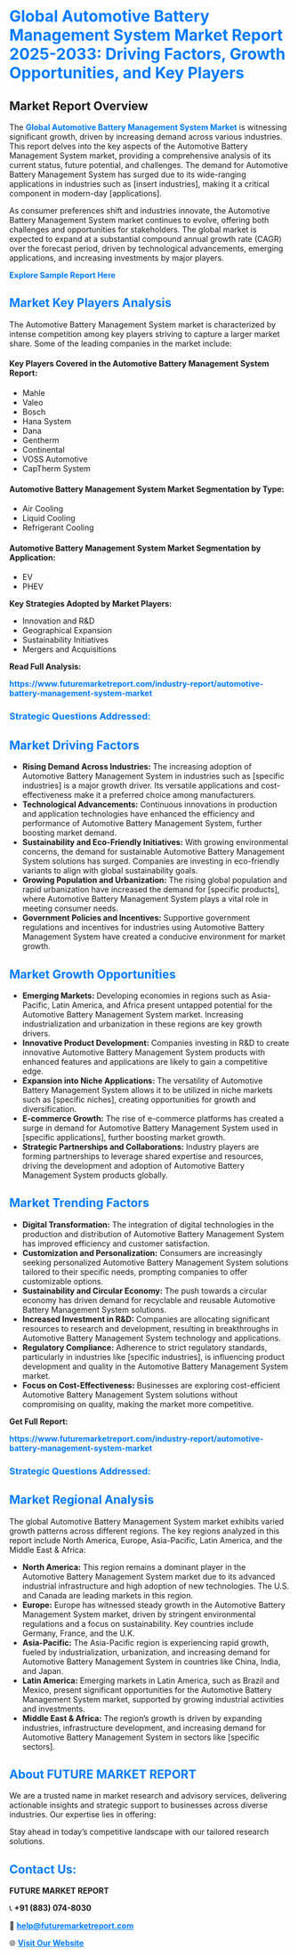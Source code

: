 <h1 style="color: #007BFF;">Global Automotive Battery Management System Market Report 2025-2033: Driving Factors, Growth Opportunities, and Key Players</h1>

<section id="overview">
<h2>Market Report Overview</h2>
<p>The <a href="https://www.futuremarketreport.com/industry-report/automotive-battery-management-system-market" style="color: #007BFF; text-decoration: none;"><strong>Global Automotive Battery Management System Market</strong></a> is witnessing significant growth, driven by increasing demand across various industries. This report delves into the key aspects of the Automotive Battery Management System market, providing a comprehensive analysis of its current status, future potential, and challenges. The demand for Automotive Battery Management System has surged due to its wide-ranging applications in industries such as [insert industries], making it a critical component in modern-day [applications].</p>
<p>As consumer preferences shift and industries innovate, the Automotive Battery Management System market continues to evolve, offering both challenges and opportunities for stakeholders. The global market is expected to expand at a substantial compound annual growth rate (CAGR) over the forecast period, driven by technological advancements, emerging applications, and increasing investments by major players.</p>
</section>

<section id="overview">
<p><a href="https://www.futuremarketreport.com/request-sample/reportId=41253" style="color: #007BFF; text-decoration: none;"><strong>Explore Sample Report Here</strong></a></p>
</section>

<section id="key-players">
<h2 style="color: #007BFF;">Market Key Players Analysis</h2>
<p>The Automotive Battery Management System market is characterized by intense competition among key players striving to capture a larger market share. Some of the leading companies in the market include:</p>
<h4>Key Players Covered in the Automotive Battery Management System Report:</h4>
<ul><li>Mahle</li><li>Valeo</li><li>Bosch</li><li>Hana System</li><li>Dana</li><li>Gentherm</li><li>Continental</li><li>VOSS Automotive</li><li>CapTherm System</li></ul>
<h4>Automotive Battery Management System Market Segmentation by Type:</h4>
<ul><li>Air Cooling</li><li>Liquid Cooling</li><li>Refrigerant Cooling</li></ul>

<h4>Automotive Battery Management System Market Segmentation by Application:</h4>
<ul><li>EV</li><li>PHEV</li></ul>
<p><strong>Key Strategies Adopted by Market Players:</strong></p>
<ul>
<li>Innovation and R&D</li>
<li>Geographical Expansion</li>
<li>Sustainability Initiatives</li>
<li>Mergers and Acquisitions</li>
</ul>
</section>

<section>
<p><strong>Read Full Analysis: </strong></p><a href="https://www.futuremarketreport.com/industry-report/automotive-battery-management-system-market" style="color: #007BFF; text-decoration: none;"><strong>https://www.futuremarketreport.com/industry-report/automotive-battery-management-system-market</strong></a>
<h3 style="color: #007BFF;">Strategic Questions Addressed:</h3>
</section>

<section id="driving-factors">
<h2 style="color: #007BFF;">Market Driving Factors</h2>
<ul>
<li><strong>Rising Demand Across Industries:</strong> The increasing adoption of Automotive Battery Management System in industries such as [specific industries] is a major growth driver. Its versatile applications and cost-effectiveness make it a preferred choice among manufacturers.</li>
<li><strong>Technological Advancements:</strong> Continuous innovations in production and application technologies have enhanced the efficiency and performance of Automotive Battery Management System, further boosting market demand.</li>
<li><strong>Sustainability and Eco-Friendly Initiatives:</strong> With growing environmental concerns, the demand for sustainable Automotive Battery Management System solutions has surged. Companies are investing in eco-friendly variants to align with global sustainability goals.</li>
<li><strong>Growing Population and Urbanization:</strong> The rising global population and rapid urbanization have increased the demand for [specific products], where Automotive Battery Management System plays a vital role in meeting consumer needs.</li>
<li><strong>Government Policies and Incentives:</strong> Supportive government regulations and incentives for industries using Automotive Battery Management System have created a conducive environment for market growth.</li>
</ul>
</section>

<section id="growth-opportunities">
<h2 style="color: #007BFF;">Market Growth Opportunities</h2>
<ul>
<li><strong>Emerging Markets:</strong> Developing economies in regions such as Asia-Pacific, Latin America, and Africa present untapped potential for the Automotive Battery Management System market. Increasing industrialization and urbanization in these regions are key growth drivers.</li>
<li><strong>Innovative Product Development:</strong> Companies investing in R&D to create innovative Automotive Battery Management System products with enhanced features and applications are likely to gain a competitive edge.</li>
<li><strong>Expansion into Niche Applications:</strong> The versatility of Automotive Battery Management System allows it to be utilized in niche markets such as [specific niches], creating opportunities for growth and diversification.</li>
<li><strong>E-commerce Growth:</strong> The rise of e-commerce platforms has created a surge in demand for Automotive Battery Management System used in [specific applications], further boosting market growth.</li>
<li><strong>Strategic Partnerships and Collaborations:</strong> Industry players are forming partnerships to leverage shared expertise and resources, driving the development and adoption of Automotive Battery Management System products globally.</li>
</ul>
</section>

<section id="trending-factors">
<h2 style="color: #007BFF;">Market Trending Factors</h2>
<ul>
<li><strong>Digital Transformation:</strong> The integration of digital technologies in the production and distribution of Automotive Battery Management System has improved efficiency and customer satisfaction.</li>
<li><strong>Customization and Personalization:</strong> Consumers are increasingly seeking personalized Automotive Battery Management System solutions tailored to their specific needs, prompting companies to offer customizable options.</li>
<li><strong>Sustainability and Circular Economy:</strong> The push towards a circular economy has driven demand for recyclable and reusable Automotive Battery Management System solutions.</li>
<li><strong>Increased Investment in R&D:</strong> Companies are allocating significant resources to research and development, resulting in breakthroughs in Automotive Battery Management System technology and applications.</li>
<li><strong>Regulatory Compliance:</strong> Adherence to strict regulatory standards, particularly in industries like [specific industries], is influencing product development and quality in the Automotive Battery Management System market.</li>
<li><strong>Focus on Cost-Effectiveness:</strong> Businesses are exploring cost-efficient Automotive Battery Management System solutions without compromising on quality, making the market more competitive.</li>
</ul>
</section>

<section>
<p><strong>Get Full Report: </strong></p><a href="https://www.futuremarketreport.com/industry-report/automotive-battery-management-system-market" style="color: #007BFF; text-decoration: none;"><strong>https://www.futuremarketreport.com/industry-report/automotive-battery-management-system-market</strong></a>
<h3 style="color: #007BFF;">Strategic Questions Addressed:</h3>
</section>


<section id="regional-analysis">
<h2 style="color: #007BFF;">Market Regional Analysis</h2>
<p>The global Automotive Battery Management System market exhibits varied growth patterns across different regions. The key regions analyzed in this report include North America, Europe, Asia-Pacific, Latin America, and the Middle East & Africa:</p>
<ul>
<li><strong>North America:</strong> This region remains a dominant player in the Automotive Battery Management System market due to its advanced industrial infrastructure and high adoption of new technologies. The U.S. and Canada are leading markets in this region.</li>
<li><strong>Europe:</strong> Europe has witnessed steady growth in the Automotive Battery Management System market, driven by stringent environmental regulations and a focus on sustainability. Key countries include Germany, France, and the U.K.</li>
<li><strong>Asia-Pacific:</strong> The Asia-Pacific region is experiencing rapid growth, fueled by industrialization, urbanization, and increasing demand for Automotive Battery Management System in countries like China, India, and Japan.</li>
<li><strong>Latin America:</strong> Emerging markets in Latin America, such as Brazil and Mexico, present significant opportunities for the Automotive Battery Management System market, supported by growing industrial activities and investments.</li>
<li><strong>Middle East & Africa:</strong> The region’s growth is driven by expanding industries, infrastructure development, and increasing demand for Automotive Battery Management System in sectors like [specific sectors].</li>
</ul>
</section>

<footer>
<h2 style="color: #007BFF;">About FUTURE MARKET REPORT</h2>
<p>We are a trusted name in market research and advisory services, delivering actionable insights and strategic support to businesses across diverse industries. Our expertise lies in offering:</p>

<p>Stay ahead in today’s competitive landscape with our tailored research solutions.</p>

<h2 style="color: #007BFF;">Contact Us:</h2>
<p><strong>FUTURE MARKET REPORT</strong></p>
<p>📞 <strong>+91 (883) 074-8030</strong></p>
<p>📧 <strong><a href="mailto:help@futuremarketreport.com" style="color: #007BFF;">help@futuremarketreport.com</a></strong></p>
<p>🌐 <strong><a href="https://www.futuremarketreport.com/" style="color: #007BFF;">Visit Our Website</a></strong></p>
</footer>